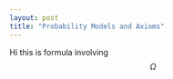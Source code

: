 ```yaml
---
layout: post
title: "Probability Models and Axioms"
---
```


Hi this is formula involving $$\Omega$$
